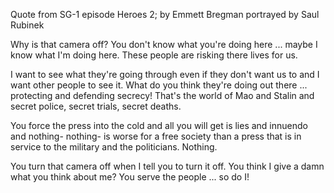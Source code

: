 Quote from SG-1 episode Heroes 2; by Emmett Bregman portrayed by Saul Rubinek


Why is that camera off? 
You don't know what you're doing here ... maybe I know what I'm doing here. 
These people are risking there lives for us.

  I want to see what they're going through even if they don't want us to and I want other people to see it. 
What do you think they're doing out there ... protecting and defending secrecy! 
That's the world of Mao and Stalin and secret police, secret trials, secret deaths. 

  You force the press into the cold and all you will get is lies and innuendo and nothing- nothing- is worse for a free society than a press that is in service to the military and the politicians. 
Nothing. 

  You turn that camera off when I tell you to turn it off. 
You think I give a damn what you think about me? 
You serve the people ... so do I!
